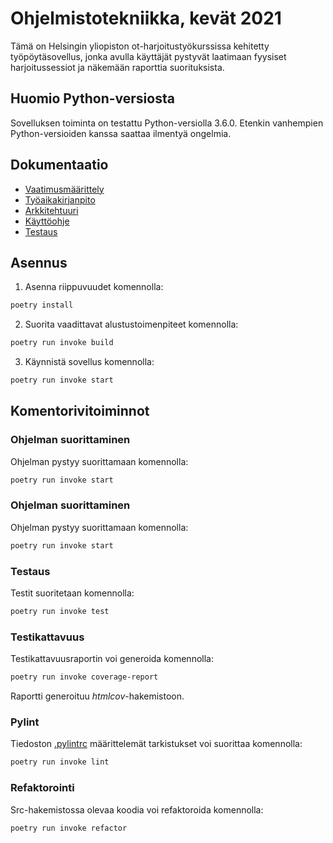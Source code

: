 # Ohjelmistotekniikka, kevät 2021

Tämä on Helsingin yliopiston ot-harjoitustyökurssissa kehitetty työpöytäsovellus, jonka avulla käyttäjät pystyvät laatimaan fyysiset harjoitussessiot ja näkemään raporttia suorituksista.

## Huomio Python-versiosta

Sovelluksen toiminta on testattu Python-versiolla 3.6.0. Etenkin vanhempien Python-versioiden kanssa saattaa ilmentyä ongelmia.

## Dokumentaatio

- [Vaatimusmäärittely](./dokumentaatio/vaatimusmaarittely.md)
- [Työaikakirjanpito](./dokumentaatio/tuntikirjanpito.md)
- [Arkkitehtuuri](./dokumentaatio/arkkitehtuuri.md)
- [Käyttöohje](./dokumentaatio/käyttöohje.md)
- [Testaus](./dokumentaatio/testaus.md)

## Asennus

1. Asenna riippuvuudet komennolla:

```bash
poetry install
```

2. Suorita vaadittavat alustustoimenpiteet komennolla:

```bash
poetry run invoke build
```

3. Käynnistä sovellus komennolla:

```bash
poetry run invoke start
```

## Komentorivitoiminnot

### Ohjelman suorittaminen

Ohjelman pystyy suorittamaan komennolla:

```bash
poetry run invoke start
```

### Ohjelman suorittaminen

Ohjelman pystyy suorittamaan komennolla:

```bash
poetry run invoke start
```

### Testaus

Testit suoritetaan komennolla:

```bash
poetry run invoke test
```

### Testikattavuus

Testikattavuusraportin voi generoida komennolla:

```bash
poetry run invoke coverage-report
```

Raportti generoituu _htmlcov_-hakemistoon.

### Pylint

Tiedoston [.pylintrc](./.pylintrc) määrittelemät tarkistukset voi suorittaa komennolla:

```bash
poetry run invoke lint
```

### Refaktorointi

Src-hakemistossa olevaa koodia voi refaktoroida komennolla:

```bash
poetry run invoke refactor
```
